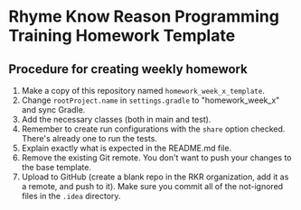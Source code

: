 # Rhyme Know Reason Programming Training Homework Template

## Procedure for creating weekly homework

1. Make a copy of this repository named `homework_week_x_template`.
2. Change `rootProject.name` in `settings.gradle` to "homework_week_x" and sync Gradle.
2. Add the necessary classes (both in main and test).
3. Remember to create run configurations with the `share` option checked. There's already one to run the tests.
4. Explain exactly what is expected in the README.md file.
5. Remove the existing Git remote. You don't want to push your changes to the base template.
5. Upload to GitHub (create a blank repo in the RKR organization, add it as a remote, and push to it). Make sure you commit all of the not-ignored files in the `.idea` directory.
